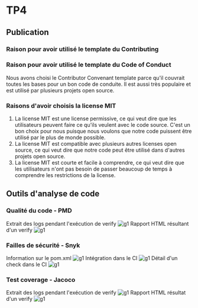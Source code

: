 # TP4

## Publication
### Raison pour avoir utilisé le template du Contributing
### Raison pour avoir utilisé le template du Code of Conduct
Nous avons choisi le Contributor Convenant template parce qu'il couvrait toutes les bases pour un bon code de conduite. Il est aussi très populaire et est utilisé par plusieurs projets open source.
### Raisons d'avoir choisis la license MIT
1. La license MIT est une license permissive, ce qui veut dire que les utilisateurs peuvent faire ce qu'ils veulent avec le code source. C'est un bon choix pour nous puisque nous voulons que notre code puissent être utilisé par le plus de monde possible.
2. La license MIT est compatible avec plusieurs autres licenses open source, ce qui veut dire que notre code peut être utilisé dans d'autres projets open source.
3. La license MIT est courte et facile à comprendre, ce qui veut dire que les utilisateurs n'ont pas besoin de passer beaucoup de temps à comprendre les restrictions de la license.

## Outils d'analyse de code
### Qualité du code - PMD
Extrait des logs pendant l'exécution de verify
![g1](https://cdn.discordapp.com/attachments/1069318680736964628/1099014439337996298/pmd-exec-trace.png)
Rapport HTML résultant d'un verify
![g1](https://cdn.discordapp.com/attachments/1069318680736964628/1099014439568674816/pmd-report.png)

### Failles de sécurité - Snyk
Information sur le pom.xml
![g1](https://cdn.discordapp.com/attachments/1069318680736964628/1099705348765536366/snyk-pom-issues.png)
Intégration dans le CI
![g1](https://cdn.discordapp.com/attachments/1069318680736964628/1099705349038145646/snyk-ci.png)
Détail d'un check dans le CI
![g1](https://cdn.discordapp.com/attachments/1069318680736964628/1099705349281435658/snyk-error-free-pr.png)

### Test coverage - Jacoco
Extrait des logs pendant l'exécution de verify
![g1](https://cdn.discordapp.com/attachments/1069318680736964628/1099014439044386836/jacoco-test-fail.png)
Rapport HTML résultat d'un verify
![g1](https://cdn.discordapp.com/attachments/1069318680736964628/1099014439765803088/jacoco-report.png)
